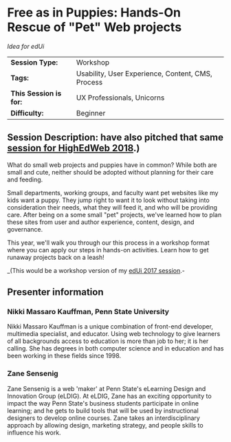 # Free as in Puppies: Hands-On Rescue of "Pet" Web projects
_Idea for edUi_

|                          |                               |
| ----------------------   | ----------------------------- |
| **Session Type:**        | Workshop                      |
| **Tags:**                | Usability, User Experience, Content, CMS, Process |
| **This Session is for:** | UX Professionals, Unicorns    |
| **Difficulty:**          | Beginner                      |

## Session Description:	have also pitched that same [session for HighEdWeb 2018](free_as_in_puppies_session.md).)

What do small web projects and puppies have in common? While both are small and cute, neither should be adopted without planning for their care and feeding. 

Small departments, working groups, and faculty want pet websites like my kids want a puppy. They jump right to want it to look without taking into consideration their needs, what they will feed it, and who will be providing care. After being on a some small "pet" projects, we've learned how to plan these sites from user and author experience, content, design, and governance. 

This year, we'll walk you through our this process in a workshop format where you can apply our steps in hands-on activities. Learn how to get runaway projects back on a leash!


_(This would be a workshop version of my [edUi 2017 session](https://sites.psu.edu/nikkimk/2017/09/25/free-as-in-puppies-the-care-feeding-of-pet-projects/).-

## Presenter information
### Nikki Massaro Kauffman, Penn State University
Nikki Massaro Kauffman is a unique combination of front-end developer, multimedia specialist, and educator. Using web technology to give learners of all backgrounds access to education is more than job to her; it is her calling. She has degrees in both computer science and in education and has been working in these fields since 1998.

### Zane Sensenig
Zane Sensenig is a web 'maker' at Penn State's eLearning Design and Innovation Group (eLDIG). At eLDIG, Zane has an exciting opportunity to impact the way Penn State's business students participate in online learning; and he gets to build tools that will be used by instructional designers to develop online courses. Zane takes an interdisciplinary approach by allowing design, marketing strategy, and people skills to influence his work.
